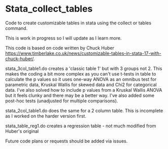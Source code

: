 # Stata_collect_tables
Code to create customizable tables in stata using the collect or tables command.

This is work in progress so I will update as I learn more. 

This code is based on code written by Chuck Huber https://www.timberlake.co.uk/news/customizable-tables-in-stata-17-with-chuck-huber/. 

stata_3col_table1.do creates a 'classic table 1' but with 3 groups not 2. This makes the coding a bit more complex as you can't use t-tests in table to calculate the p values so it uses one-way ANOVA as an omnibus test for parametric data, Kruskal Wallis for skewed data and Chi2 for categorical data. I've also solved how to include p values from a Kruskal Wallis ANOVA but it feels clunky and there may be a better way. I've also added some post-hoc tests (unadjusted for multiple comparisons). 

stata_2col_table1.do does the same for a 2 column table. This is incomplete as I worked on the harder version first. 

stata_table_reg1.do creates a regression table - not much modified from Huber's original

Future code plans or requests should be added via issues.

